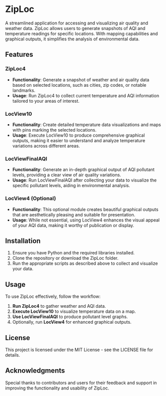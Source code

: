 # ZipLoc

A streamlined application for accessing and visualizing air quality and weather data. ZipLoc allows users to generate snapshots of AQI and temperature readings for specific locations. With mapping capabilities and graphical outputs, it simplifies the analysis of environmental data.

## Features

### ZipLoc4
- **Functionality**: Generate a snapshot of weather and air quality data based on selected locations, such as cities, zip codes, or notable landmarks.
- **Usage**: Run ZipLoc4 to collect current temperature and AQI information tailored to your areas of interest.

### LocView10
- **Functionality**: Create detailed temperature data visualizations and maps with pins marking the selected locations.
- **Usage**: Execute LocView10 to produce comprehensive graphical outputs, making it easier to understand and analyze temperature variations across different areas.

### LocViewFinalAQI
- **Functionality**: Generate an in-depth graphical output of AQI pollutant levels, providing a clear view of air quality variations.
- **Usage**: Run LocViewFinalAQI after collecting your data to visualize the specific pollutant levels, aiding in environmental analysis.

### LocView4 (Optional)
- **Functionality**: This optional module creates beautiful graphical outputs that are aesthetically pleasing and suitable for presentation.
- **Usage**: While not essential, using LocView4 enhances the visual appeal of your AQI data, making it worthy of publication or display.

## Installation

1. Ensure you have Python and the required libraries installed.
2. Clone the repository or download the ZipLoc folder.
3. Run the appropriate scripts as described above to collect and visualize your data.

## Usage

To use ZipLoc effectively, follow the workflow:
1. **Run ZipLoc4** to gather weather and AQI data.
2. **Execute LocView10** to visualize temperature data on a map.
3. **Use LocViewFinalAQI** to produce pollutant level graphs.
4. Optionally, run **LocView4** for enhanced graphical outputs.

## License

This project is licensed under the MIT License - see the LICENSE file for details.

## Acknowledgments

Special thanks to contributors and users for their feedback and support in improving the functionality and usability of ZipLoc.
